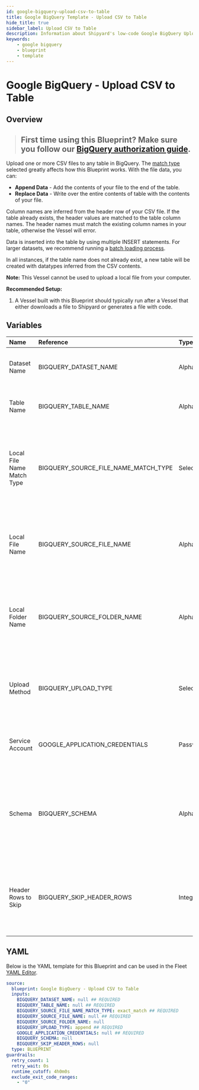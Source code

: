 ```yaml
---
id: google-bigquery-upload-csv-to-table
title: Google BigQuery Template - Upload CSV to Table
hide_title: true
sidebar_label: Upload CSV to Table
description: Information about Shipyard's low-code Google BigQuery Upload CSV to Table blueprint. Upload a CSV file to any table in Google BigQuery. With the file data, you can create a new table, overwrite the existing table, or append to the end of the table.
keywords:
    - google bigquery
    - blueprint
    - template
---
```


# Google BigQuery - Upload CSV to Table

## Overview

> ## **First time using this Blueprint? Make sure you follow our [BigQuery authorization guide](https://www.shipyardapp.com/docs/blueprint-library/google-bigquery/google-bigquery-authorization/)**.

Upload one or more CSV files to any table in BigQuery. The [match type](https://www.shipyardapp.com/docs/reference/blueprints/blueprint-library/match-type/) selected greatly affects how this Blueprint works. With the file data, you can:
- **Append Data** - Add the contents of your file to the end of the table.
- **Replace Data** - Write over the entire contents of table with the contents of your file.

Column names are inferred from the header row of your CSV file. If the table already exists, the header values are matched to the table column names. The header names must match the existing column names in your table, otherwise the Vessel will error.

Data is inserted into the table by using multiple INSERT statements. For larger datasets, we recommend running a [batch loading process](https://cloud.google.com/bigquery/docs/batch-loading-data#python).

In all instances, if the table name does not already exist, a new table will be created with datatypes inferred from the CSV contents.

**Note:** This Vessel cannot be used to upload a local file from your computer.

**Recommended Setup:**

1. A Vessel built with this Blueprint should typically run after a Vessel that either downloads a file to Shipyard or generates a file with code. 




## Variables

| Name | Reference | Type | Required | Default | Options | Description |
|:---|:---|:---|:---|:---|:---|:---|
| Dataset Name | BIGQUERY_DATASET_NAME | Alphanumeric | :white_check_mark: | - | - | Name of the dataset where the BigQuery table lives. |
| Table Name | BIGQUERY_TABLE_NAME | Alphanumeric | :white_check_mark: | - | - | Name of the BigQuery table to upload the dataset to. |
| Local File Name Match Type | BIGQUERY_SOURCE_FILE_NAME_MATCH_TYPE | Select | :white_check_mark: | `exact_match` | Exact Match: `exact_match`<br></br><br></br>Regex Match: `regex_match` | Determines if the text in "Local File Name" will look for one file with exact match, or multiple files using regex. |
| Local File Name | BIGQUERY_SOURCE_FILE_NAME | Alphanumeric | :white_check_mark: | - | - | Name of the target CSV file on Shipyard. Can be regex if "Match Type" is set accordingly. |
| Local Folder Name | BIGQUERY_SOURCE_FOLDER_NAME | Alphanumeric | :heavy_minus_sign: | - | - | Name of the local folder on Shipyard to upload the target file from. If left blank, will look in the home directory. |
| Upload Method | BIGQUERY_UPLOAD_TYPE | Select | :white_check_mark: | `append` | Append Data: `append`<br></br><br></br>Overwrite Data: `overwrite` | Determines how the data in your file(s) will be added to the table. |
| Service Account | GOOGLE_APPLICATION_CREDENTIALS | Password | :white_check_mark: | - | - | JSON from a Google Cloud Service account key. |
| Schema | BIGQUERY_SCHEMA | Alphanumeric | :heavy_minus_sign: | - | - | Schema for the uploaded dataset, formatted as a double-nested list. If left blank, it will be auto-detected. |
| Header Rows to Skip | BIGQUERY_SKIP_HEADER_ROWS | Integer | :heavy_minus_sign: | - | - | Number of header rows to skip when inserting data. Only required if provided custom schema. |


## YAML

Below is the YAML template for this Blueprint and can be used in the Fleet [YAML Editor](../../reference/fleets/yaml-editor.md).

```yaml
source:
  blueprint: Google BigQuery - Upload CSV to Table
  inputs:
    BIGQUERY_DATASET_NAME: null ## REQUIRED
    BIGQUERY_TABLE_NAME: null ## REQUIRED
    BIGQUERY_SOURCE_FILE_NAME_MATCH_TYPE: exact_match ## REQUIRED
    BIGQUERY_SOURCE_FILE_NAME: null ## REQUIRED
    BIGQUERY_SOURCE_FOLDER_NAME: null 
    BIGQUERY_UPLOAD_TYPE: append ## REQUIRED
    GOOGLE_APPLICATION_CREDENTIALS: null ## REQUIRED
    BIGQUERY_SCHEMA: null 
    BIGQUERY_SKIP_HEADER_ROWS: null 
  type: BLUEPRINT
guardrails:
  retry_count: 1
  retry_wait: 0s
  runtime_cutoff: 4h0m0s
  exclude_exit_code_ranges:
    - "0"
```
